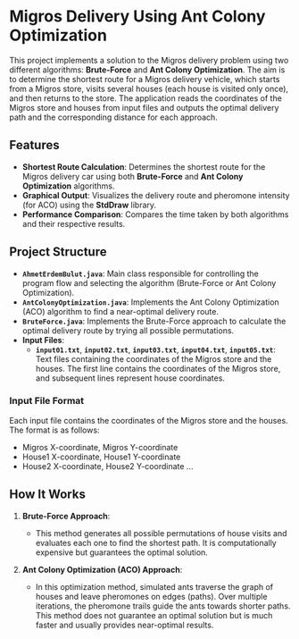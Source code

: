 # Migros Delivery Using Ant Colony Optimization

This project implements a solution to the Migros delivery problem using two different algorithms: **Brute-Force** and 
**Ant Colony Optimization**. The aim is to determine the shortest route for a Migros delivery vehicle, which starts from a 
Migros store, visits several houses (each house is visited only once), and then returns to the store. The application 
reads the coordinates of the Migros store and houses from input files and outputs the optimal delivery path and the 
corresponding distance for each approach.

## Features

- **Shortest Route Calculation**: Determines the shortest route for the Migros delivery car using both
  **Brute-Force** and **Ant Colony Optimization** algorithms.
- **Graphical Output**: Visualizes the delivery route and pheromone intensity (for ACO) using the **StdDraw** library.
- **Performance Comparison**: Compares the time taken by both algorithms and their respective results.

## Project Structure

- **`AhmetErdemBulut.java`**: Main class responsible for controlling the program flow and selecting the algorithm 
(Brute-Force or Ant Colony Optimization).
- **`AntColonyOptimization.java`**: Implements the Ant Colony Optimization (ACO) algorithm to find a near-optimal delivery route.
- **`BruteForce.java`**: Implements the Brute-Force approach to calculate the optimal delivery route by trying all possible permutations.
- **Input Files**:
    - **`input01.txt`**, **`input02.txt`**, **`input03.txt`**, **`input04.txt`**, **`input05.txt`**: Text files containing the coordinates of the Migros store and the houses. The first line contains the coordinates of the Migros store, and subsequent lines represent house coordinates.

### Input File Format

Each input file contains the coordinates of the Migros store and the houses. The format is as follows:
- Migros X-coordinate, Migros Y-coordinate
- House1 X-coordinate, House1 Y-coordinate
- House2 X-coordinate, House2 Y-coordinate ...

## How It Works

1. **Brute-Force Approach**:
    - This method generates all possible permutations of house visits and evaluates each one to find the shortest path. 
It is computationally expensive but guarantees the optimal solution.

2. **Ant Colony Optimization (ACO) Approach**:
    - In this optimization method, simulated ants traverse the graph of houses and leave pheromones on edges (paths). 
Over multiple iterations, the pheromone trails guide the ants towards shorter paths. This method does not guarantee an optimal solution but is much faster and usually provides near-optimal results.


